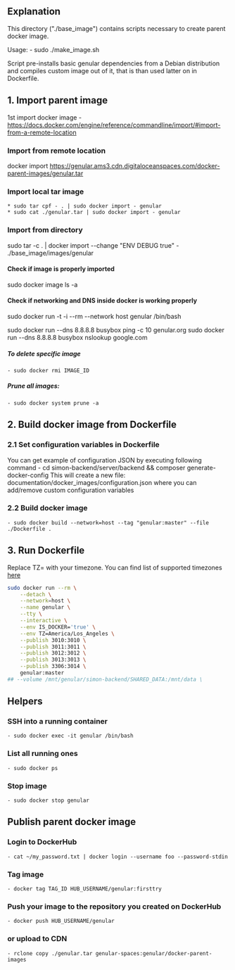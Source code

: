 ## Explanation

This directory ("./base_image") contains scripts necessary to create parent docker image.

Usage:
	- sudo ./make_image.sh

Script pre-installs basic genular dependencies from a Debian distribution and compiles custom image out of it,
that is than used latter on in Dockerfile.


## 1. Import parent image
1st import docker image - https://docs.docker.com/engine/reference/commandline/import/#import-from-a-remote-location

### Import from remote location
docker import https://genular.ams3.cdn.digitaloceanspaces.com/docker-parent-images/genular.tar

### Import local tar image
	* sudo tar cpf - . | sudo docker import - genular
	* sudo cat ./genular.tar | sudo docker import - genular

### Import from directory
sudo tar -c . | docker import --change "ENV DEBUG true" - ./base_image/images/genular

#### Check if image is properly imported
sudo docker image ls -a

#### Check if networking and DNS inside docker is working properly
sudo docker run -t -i --rm --network host genular /bin/bash

sudo docker run --dns 8.8.8.8 busybox ping -c 10 genular.org
sudo docker run --dns 8.8.8.8 busybox nslookup google.com

##### To delete specific image
	- sudo docker rmi IMAGE_ID
##### Prune all images:
	- sudo docker system prune -a

## 2. Build docker image from Dockerfile

### 2.1 Set configuration variables in Dockerfile 
You can get example of configuration JSON by executing following command
	- cd simon-backend/server/backend && composer generate-docker-config
This will create a new file: documentation/docker_images/configuration.json where you can add/remove custom configuration variables

### 2.2 Build docker image
	- sudo docker build --network=host --tag "genular:master" --file ./Dockerfile .

## 3. Run Dockerfile

Replace TZ=<timzone> with your timezone.
You can find list of supported timezones [here](https://en.wikipedia.org/wiki/List_of_tz_database_time_zones)

```bash
sudo docker run --rm \
	--detach \
	--network=host \
	--name genular \
	--tty \
	--interactive \
	--env IS_DOCKER='true' \
	--env TZ=America/Los_Angeles \
	--publish 3010:3010 \
	--publish 3011:3011 \
	--publish 3012:3012 \
	--publish 3013:3013 \
	--publish 3306:3014 \
	genular:master
## --volume /mnt/genular/simon-backend/SHARED_DATA:/mnt/data \
```

## Helpers

### SSH into a running container
	- sudo docker exec -it genular /bin/bash
### List all running ones
	- sudo docker ps
### Stop image
	- sudo docker stop genular


## Publish parent docker image

### Login to DockerHub
	- cat ~/my_password.txt | docker login --username foo --password-stdin
### Tag image
	- docker tag TAG_ID HUB_USERNAME/genular:firsttry
### Push your image to the repository you created on DockerHub
	- docker push HUB_USERNAME/genular
### or upload to CDN
	- rclone copy ./genular.tar genular-spaces:genular/docker-parent-images